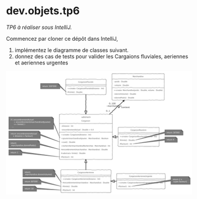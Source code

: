 # dev.objets.tp6

_TP6 à réaliser sous IntelliJ._

Commencez par cloner ce dépôt dans IntelliJ, 

1. implémentez le diagramme de classes suivant.
2. donnez des cas de tests pour valider les Cargaions fluviales, aeriennes et aeriennes urgentes

![](td5_cargaisons.png)
